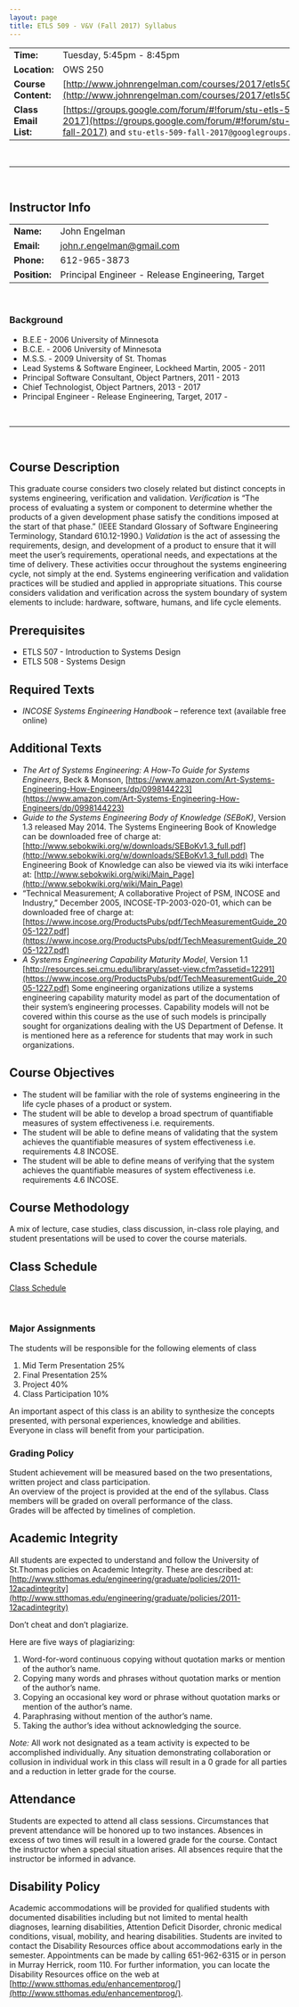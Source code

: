```yaml
---
layout: page
title: ETLS 509 - V&V (Fall 2017) Syllabus
---
```



|                       |                                                                                                                                                                                |
|:----------------------|:-------------------------------------------------------------------------------------------------------------------------------------------------------------------------------|
| __Time:__             | Tuesday, 5:45pm - 8:45pm                                                                                                                                                       |
| __Location:__         | OWS 250                                                                                                                                                                        |
| __Course Content:__   | [http://www.johnrengelman.com/courses/2017/etls509/index.html](http://www.johnrengelman.com/courses/2017/etls509/index.html)                                                   |
| __Class Email List:__ | [https://groups.google.com/forum/#!forum/stu-etls-509-fall-2017](https://groups.google.com/forum/#!forum/stu-etls-509-fall-2017) and `stu-etls-509-fall-2017@googlegroups.com` |

<br/>

---

<br/>

## Instructor Info

|               |                                                  |
|:--------------|:-------------------------------------------------|
| __Name:__     | John Engelman                                    |
| __Email:__    | john.r.engelman@gmail.com                        |
| __Phone:__    | 612-965-3873                                     |
| __Position:__ | Principal Engineer - Release Engineering, Target |

<br/>

### Background

* B.E.E - 2006 University of Minnesota
* B.C.E. - 2006 University of Minnesota
* M.S.S. - 2009 University of St. Thomas
* Lead Systems & Software Engineer, Lockheed Martin, 2005 - 2011
* Principal Software Consultant, Object Partners, 2011 - 2013
* Chief Technologist, Object Partners, 2013 - 2017
* Principal Engineer - Release Engineering, Target, 2017 -

<br/>

---

<br/>

## Course Description

This graduate course considers two closely related but distinct concepts in systems engineering, verification and validation.
_Verification_ is “The process of evaluating a system or component to determine whether the products of a given development phase satisfy the conditions imposed at the start of that phase.” (IEEE Standard Glossary of Software Engineering Terminology, Standard 610.12-1990.)
_Validation_ is the act of assessing the requirements, design, and development of a product to ensure that it will meet the user’s requirements, operational needs, and expectations at the time of delivery.
These activities occur throughout the systems engineering cycle, not simply at the end. Systems engineering verification and validation practices will be studied and applied in appropriate situations.
This course considers validation and verification across the system boundary of system elements to include: hardware, software, humans, and life cycle elements.

## Prerequisites

* ETLS 507 - Introduction to Systems Design
* ETLS 508 - Systems Design

## Required Texts

* _INCOSE Systems Engineering Handbook_ – reference text (available free online)

## Additional Texts

* _The Art of Systems Engineering: A How-To Guide for Systems Engineers_, Beck & Monson, [https://www.amazon.com/Art-Systems-Engineering-How-Engineers/dp/0998144223](https://www.amazon.com/Art-Systems-Engineering-How-Engineers/dp/0998144223)
* _Guide to the Systems Engineering Body of Knowledge (SEBoK)_, Version 1.3 released May 2014.
  The Systems Engineering Book of Knowledge can be downloaded free of charge at:
  [http://www.sebokwiki.org/w/downloads/SEBoKv1.3_full.pdf](http://www.sebokwiki.org/w/downloads/SEBoKv1.3_full.pdd)
  The Engineering Book of Knowledge can also be viewed via its wiki interface at:
  [http://www.sebokwiki.org/wiki/Main_Page](http://www.sebokwiki.org/wiki/Main_Page)
* “Technical Measurement; A collaborative Project of PSM, INCOSE and Industry,” December 2005, INCOSE-TP-2003-020-01, which can be downloaded free of charge at:
  [https://www.incose.org/ProductsPubs/pdf/TechMeasurementGuide_2005-1227.pdf](https://www.incose.org/ProductsPubs/pdf/TechMeasurementGuide_2005-1227.pdf)
* _A Systems Engineering Capability Maturity Model_, Version 1.1
  [http://resources.sei.cmu.edu/library/asset-view.cfm?assetid=12291](https://www.incose.org/ProductsPubs/pdf/TechMeasurementGuide_2005-1227.pdf)
  Some engineering organizations utilize a systems engineering capability maturity model as part of the documentation of their system’s engineering processes.  Capability models will not be covered within this course as the use of such models is principally sought for organizations dealing with the US Department of Defense.  It is mentioned here as a reference for students that may work in such organizations.

## Course Objectives

* The student will be familiar with the role of systems engineering in the life cycle phases of a product or system.
* The student will be able to develop a broad spectrum of quantifiable measures of system effectiveness i.e. requirements.
* The student will be able to define means of validating that the system achieves the quantifiable measures of system effectiveness i.e. requirements 4.8 INCOSE.
* The student will be able to define means of verifying that the system achieves the quantifiable measures of system effectiveness i.e. requirements 4.6 INCOSE.

## Course Methodology

A mix of lecture, case studies, class discussion, in-class role playing, and student
presentations will be used to cover the course materials.

## Class Schedule

[Class Schedule](schedule.html)

<br/>

### Major Assignments

The students will be responsible for the following elements of class

1. Mid Term Presentation    25%
1. Final Presentation       25%
1. Project                  40%
1. Class Participation      10%

An important aspect of this class is an ability to synthesize the concepts presented, with personal experiences, knowledge and abilities.  
Everyone in class will benefit from your participation.


### Grading Policy

Student achievement will be measured based on the two presentations, written project and class participation.  
An overview of the project is provided at the end of the syllabus. Class members will be graded on overall performance of the class.  
Grades will be affected by timelines of completion.

## Academic Integrity

All students are expected to understand and follow the University of St.Thomas
policies on Academic Integrity. These are described at: [http://www.stthomas.edu/engineering/graduate/policies/2011-12acadintegrity](http://www.stthomas.edu/engineering/graduate/policies/2011-12acadintegrity)

Don’t cheat and don’t plagiarize.

Here are five ways of plagiarizing:

1. Word-for-word continuous copying without quotation marks or mention of the author’s name.
1. Copying many words and phrases without quotation marks or mention of the author’s name.
1. Copying an occasional key word or phrase without quotation marks or mention of the author’s name.
1. Paraphrasing without mention of the author’s name.
1. Taking the author’s idea without acknowledging the source.

_Note:_
All work not designated as a team activity is expected to be accomplished individually.
Any situation demonstrating collaboration or collusion in individual work in this class will result in a 0 grade for all parties and a reduction in letter grade for the course.

## Attendance

Students are expected to attend all class sessions.
Circumstances that prevent attendance will be honored up to two instances.
Absences in excess of two times will result in a lowered grade for the course.
Contact the instructor when a special situation arises.
All absences require that the instructor be informed in advance.

## Disability Policy

Academic accommodations will be provided for qualified students with documented disabilities including but not limited to mental health diagnoses, learning disabilities, Attention Deficit Disorder, chronic medical conditions, visual, mobility, and hearing disabilities.
Students are invited to contact the Disability Resources office about accommodations early in the semester.
Appointments can be made by calling 651-962-6315 or in person in Murray Herrick, room 110.
For further information, you can locate the Disability Resources office on the web at [http://www.stthomas.edu/enhancementprog/](http://www.stthomas.edu/enhancementprog/).
